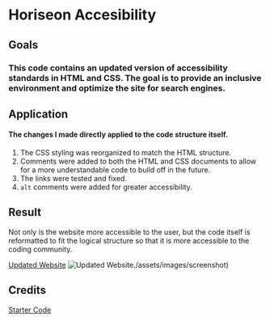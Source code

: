 # Horiseon Accesibility

## Goals

### This code contains an updated version of accessibility standards in HTML and CSS. The goal is to provide an inclusive environment and optimize the site for search engines. 

## Application

#### The changes I made directly applied to the code structure itself. 
1. The CSS styling was reorganized to match the HTML structure. 
2. Comments were added to both the HTML and CSS documents to allow for a more understandable code to build off in the future.
3. The links were tested and fixed.
4. `alt` comments were added for greater accessibility. 

## Result

Not only is the website more accessible to the user, but the code itself is reformatted to fit the logical structure so that it is more accessible to the coding community. 

[Updated Website](https://olivelliott.github.io/module-1-challenge/)
![Updated Website]()./assets/images/screenshot)

## Credits

[Starter Code](https://github.com/coding-boot-camp/urban-octo-telegram)
